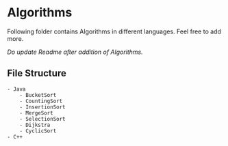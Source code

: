 # Algorithms

Following folder contains Algorithms in different languages. Feel free to add more.

*Do update Readme after addition of Algorithms.*

## File Structure

```
- Java
    - BucketSort
    - CountingSort
    - InsertionSort
    - MergeSort
    - SelectionSort
    - Dijkstra
    - CyclicSort
- C++
    
```
